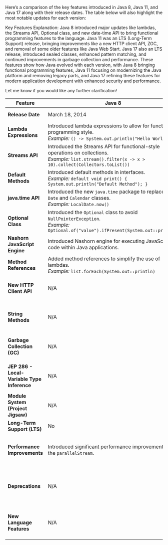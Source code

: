 Here’s a comparison of the key features introduced in Java 8, Java 11, and Java 17 along with their release dates. The table below will also highlight the most notable updates for each version:


Key Features Explanation:
Java 8 introduced major updates like lambdas, the Streams API, Optional class, and new date-time API to bring functional programming features to the language.
Java 11 was an LTS (Long-Term Support) release, bringing improvements like a new HTTP client API, ZGC, and removal of some older features like Java Web Start.
Java 17 also an LTS release, introduced sealed classes, enhanced pattern matching, and continued improvements in garbage collection and performance.
These features show how Java evolved with each version, with Java 8 bringing functional programming features, Java 11 focusing on modernizing the Java platform and removing legacy parts, and Java 17 refining these features for modern application development with enhanced security and performance.

Let me know if you would like any further clarification!



| **Feature**                         | **Java 8**                               | **Java 11**                                 | **Java 17**                                 |
|-------------------------------------|------------------------------------------|--------------------------------------------|--------------------------------------------|
| **Release Date**                    | March 18, 2014                           | September 25, 2018                        | September 14, 2021                         |
| **Lambda Expressions**              | Introduced lambda expressions to allow for functional programming style. <br> *Example:* `() -> System.out.println("Hello World")` | N/A                                        | N/A                                        |
| **Streams API**                     | Introduced the Streams API for functional-style operations on collections. <br> *Example:* `list.stream().filter(x -> x > 10).collect(Collectors.toList())` | N/A                                        | N/A                                        |
| **Default Methods**                 | Introduced default methods in interfaces. <br> *Example:* `default void print() { System.out.println("Default Method"); }` | N/A                                        | N/A                                        |
| **java.time API**                   | Introduced the new `java.time` package to replace older `Date` and `Calendar` classes. <br> *Example:* `LocalDate.now()` | N/A                                        | N/A                                        |
| **Optional Class**                  | Introduced the `Optional` class to avoid `NullPointerException`. <br> *Example:* `Optional.of("value").ifPresent(System.out::println)` | N/A                                        | N/A                                        |
| **Nashorn JavaScript Engine**       | Introduced Nashorn engine for executing JavaScript code within Java applications. | Removed                                      | Removed                                    |
| **Method References**               | Added method references to simplify the use of lambdas. <br> *Example:* `list.forEach(System.out::println)` | N/A                                        | N/A                                        |
| **New HTTP Client API**             | N/A                                      | Introduced a new HTTP client API. <br> *Example:* `HttpClient.newHttpClient()` | N/A                                        |
| **String Methods**                  | N/A                                      | Added new methods like `isBlank()`, `lines()`, `strip()`, and more. <br> *Example:* `"  text  ".strip()` | Added new methods like `stripIndent()`, `translateEscapes()`. |
| **Garbage Collection (GC)**         | N/A                                      | Introduced ZGC (Low-latency GC) and Epsilon GC (No-op GC). | G1 and ZGC improvements, added `JEP 376` for `G1` enhancements. |
| **JEP 286 - Local-Variable Type Inference** | N/A                                      | N/A                                        | Introduced `var` for local variable type inference. <br> *Example:* `var num = 10;` |
| **Module System (Project Jigsaw)**  | N/A                                      | Fully implemented the module system for better modularity and project structure. | N/A                                        |
| **Long-Term Support (LTS)**         | No                                        | Yes                                        | Yes                                        |
| **Performance Improvements**        | Introduced significant performance improvements like the `parallelStream`. | Further improvements in performance. | Additional performance optimizations and improvements in security. |
| **Deprecations**                    | N/A                                      | Deprecated Java Web Start and other older components. | Removed deprecated features and APIs, with stronger focus on long-term stability. |
| **New Language Features**           | N/A                                      | Introduced `var` keyword for local variable type inference. | Sealed classes, enhanced pattern matching, and strong support for modern features. |
